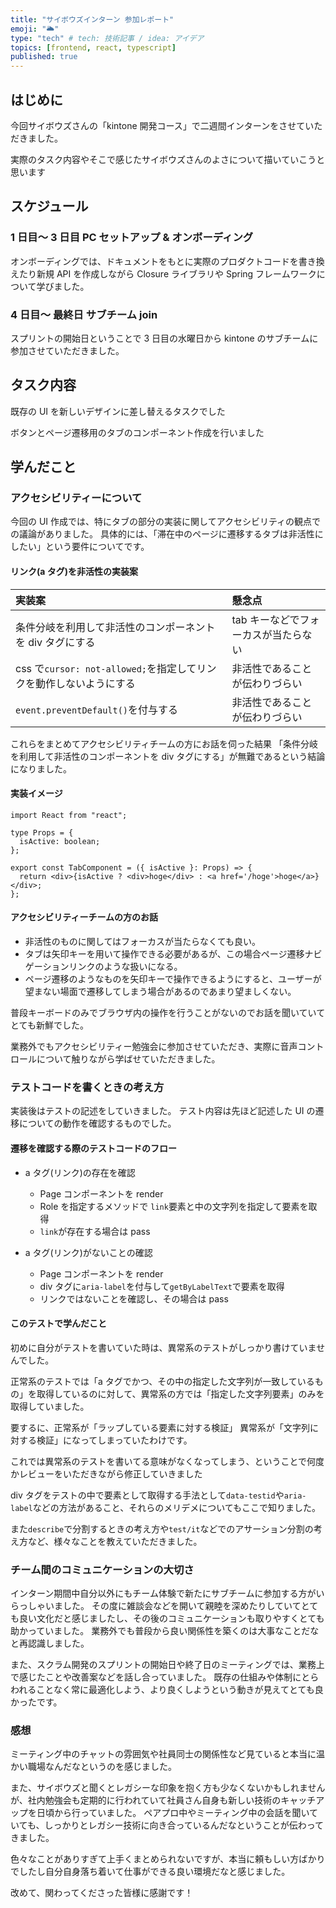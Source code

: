 ```yaml
---
title: "サイボウズインターン 参加レポート"
emoji: "🌥️"
type: "tech" # tech: 技術記事 / idea: アイデア
topics: [frontend, react, typescript]
published: true
---
```


## はじめに

今回サイボウズさんの「kintone 開発コース」で二週間インターンをさせていただきました。

実際のタスク内容やそこで感じたサイボウズさんのよさについて描いていこうと思います

## スケジュール

### 1 日目〜 3 日目 PC セットアップ & オンボーディング

オンボーディングでは、ドキュメントをもとに実際のプロダクトコードを書き換えたり新規 API を作成しながら Closure ライブラリや Spring フレームワークについて学びました。

### 4 日目〜 最終日 サブチーム join

スプリントの開始日ということで 3 日目の水曜日から kintone のサブチームに参加させていただきました。

## タスク内容

既存の UI を新しいデザインに差し替えるタスクでした

ボタンとページ遷移用のタブのコンポーネント作成を行いました

## 学んだこと

### アクセシビリティーについて

今回の UI 作成では、特にタブの部分の実装に関してアクセシビリティの観点での議論がありました。
具体的には、「滞在中のページに遷移するタブは非活性にしたい」という要件についてです。

#### リンク(a タグ)を非活性の実装案

| 実装案                                                             | 懸念点                               |
| :----------------------------------------------------------------- | :----------------------------------- |
| 条件分岐を利用して非活性のコンポーネントを div タグにする          | tab キーなどでフォーカスが当たらない |
| css で`cursor: not-allowed;`を指定してリンクを動作しないようにする | 非活性であることが伝わりづらい       |
| `event.preventDefault()`を付与する                                 | 非活性であることが伝わりづらい       |

これらをまとめてアクセシビリティチームの方にお話を伺った結果
「条件分岐を利用して非活性のコンポーネントを div タグにする」が無難であるという結論になりました。

#### 実装イメージ

```tsx
import React from "react";

type Props = {
  isActive: boolean;
};

export const TabComponent = ({ isActive }: Props) => {
  return <div>{isActive ? <div>hoge</div> : <a href='/hoge'>hoge</a>}</div>;
};
```

#### アクセシビリティーチームの方のお話

- 非活性のものに関してはフォーカスが当たらなくても良い。
- タブは矢印キーを用いて操作できる必要があるが、この場合ページ遷移ナビゲーションリンクのような扱いになる。
- ページ遷移のようなものを矢印キーで操作できるようにすると、ユーザーが望まない場面で遷移してしまう場合があるのであまり望ましくない。

普段キーボードのみでブラウザ内の操作を行うことがないのでお話を聞いていてとても新鮮でした。

業務外でもアクセシビリティー勉強会に参加させていただき、実際に音声コントロールについて触りながら学ばせていただきました。

### テストコードを書くときの考え方

実装後はテストの記述をしていきました。
テスト内容は先ほど記述した UI の遷移についての動作を確認するものでした。

#### 遷移を確認する際のテストコードのフロー

- a タグ(リンク)の存在を確認

  - Page コンポーネントを render
  - Role を指定するメソッドで `link`要素と中の文字列を指定して要素を取得
  - `link`が存在する場合は pass

- a タグ(リンク)がないことの確認
  - Page コンポーネントを render
  - div タグに`aria-label`を付与して`getByLabelText`で要素を取得
  - リンクではないことを確認し、その場合は pass

#### このテストで学んだこと

初めに自分がテストを書いていた時は、異常系のテストがしっかり書けていませんでした。

正常系のテストでは「a タグでかつ、その中の指定した文字列が一致しているもの」を取得しているのに対して、異常系の方では「指定した文字列要素」のみを取得していました。

要するに、正常系が「ラップしている要素に対する検証」
異常系が「文字列に対する検証」になってしまっていたわけです。

これでは異常系のテストを書いてる意味がなくなってしまう、ということで何度かレビューをいただきながら修正していきました

div タグをテストの中で要素として取得する手法として`data-testid`や`aria-label`などの方法があること、それらのメリデメについてもここで知りました。

また`describe`で分割するときの考え方や`test/it`などでのアサーション分割の考え方など、様々なことを教えていただきました。

### チーム間のコミュニケーションの大切さ

インターン期間中自分以外にもチーム体験で新たにサブチームに参加する方がいらっしゃいました。
その度に雑談会などを開いて親睦を深めたりしていてとても良い文化だと感じましたし、その後のコミュニケーションも取りやすくとても助かっていました。
業務外でも普段から良い関係性を築くのは大事なことだなと再認識しました。

また、スクラム開発のスプリントの開始日や終了日のミーティングでは、業務上で感じたことや改善案などを話し合っていました。
既存の仕組みや体制にとらわれることなく常に最適化しよう、より良くしようという動きが見えてとても良かったです。

### 感想

ミーティング中のチャットの雰囲気や社員同士の関係性など見ていると本当に温かい職場なんだなというのを感じました。

また、サイボウズと聞くとレガシーな印象を抱く方も少なくないかもしれませんが、社内勉強会も定期的に行われていて社員さん自身も新しい技術のキャッチアップを日頃から行っていました。
ペアプロ中やミーティング中の会話を聞いていても、しっかりとレガシー技術に向き合っているんだなということが伝わってきました。

色々なことがありすぎて上手くまとめられないですが、本当に頼もしい方ばかりでしたし自分自身落ち着いて仕事ができる良い環境だなと感じました。

改めて、関わってくださった皆様に感謝です！

